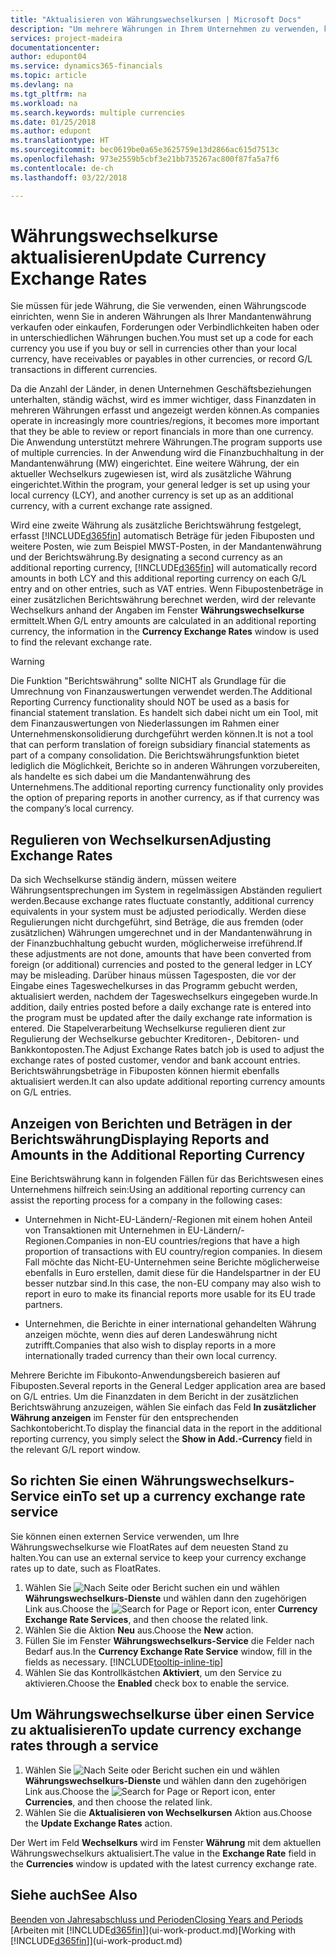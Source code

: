 ```yaml
---
title: "Aktualisieren von Währungswechselkursen | Microsoft Docs"
description: "Um mehrere Währungen in Ihrem Unternehmen zu verwenden, können Sie einen Code für jede Währung einrichten und einen externen Wechselkursdienst, wie FloatRates verwenden."
services: project-madeira
documentationcenter: 
author: edupont04
ms.service: dynamics365-financials
ms.topic: article
ms.devlang: na
ms.tgt_pltfrm: na
ms.workload: na
ms.search.keywords: multiple currencies
ms.date: 01/25/2018
ms.author: edupont
ms.translationtype: HT
ms.sourcegitcommit: bec0619be0a65e3625759e13d2866ac615d7513c
ms.openlocfilehash: 973e2559b5cbf3e21bb735267ac800f87fa5a7f6
ms.contentlocale: de-ch
ms.lasthandoff: 03/22/2018

---
```

# <a name="update-currency-exchange-rates"></a><span data-ttu-id="494e8-103">Währungswechselkurse aktualisieren</span><span class="sxs-lookup"><span data-stu-id="494e8-103">Update Currency Exchange Rates</span></span>
<span data-ttu-id="494e8-104">Sie müssen für jede Währung, die Sie verwenden, einen Währungscode einrichten, wenn Sie in anderen Währungen als Ihrer Mandantenwährung verkaufen oder einkaufen, Forderungen oder Verbindlichkeiten haben oder in unterschiedlichen Währungen buchen.</span><span class="sxs-lookup"><span data-stu-id="494e8-104">You must set up a code for each currency you use if you buy or sell in currencies other than your local currency, have receivables or payables in other currencies, or record G/L transactions in different currencies.</span></span>  

<span data-ttu-id="494e8-105">Da die Anzahl der Länder, in denen Unternehmen Geschäftsbeziehungen unterhalten, ständig wächst, wird es immer wichtiger, dass Finanzdaten in mehreren Währungen erfasst und angezeigt werden können.</span><span class="sxs-lookup"><span data-stu-id="494e8-105">As companies operate in increasingly more countries/regions, it becomes more important that they be able to review or report financials in more than one currency.</span></span> <span data-ttu-id="494e8-106">Die Anwendung unterstützt mehrere Währungen.</span><span class="sxs-lookup"><span data-stu-id="494e8-106">The program supports use of multiple currencies.</span></span> <span data-ttu-id="494e8-107">In der Anwendung wird die Finanzbuchhaltung in der Mandantenwährung (MW) eingerichtet. Eine weitere Währung, der ein aktueller Wechselkurs zugewiesen ist, wird als zusätzliche Währung eingerichtet.</span><span class="sxs-lookup"><span data-stu-id="494e8-107">Within the program, your general ledger is set up using your local currency (LCY), and another currency is set up as an additional currency, with a current exchange rate assigned.</span></span>  

 <span data-ttu-id="494e8-108">Wird eine zweite Währung als zusätzliche Berichtswährung festgelegt, erfasst [!INCLUDE[d365fin](includes/d365fin_md.md)] automatisch Beträge für jeden Fibuposten und weitere Posten, wie zum Beispiel MWST-Posten, in der Mandantenwährung und der Berichtswährung.</span><span class="sxs-lookup"><span data-stu-id="494e8-108">By designating a second currency as an additional reporting currency, [!INCLUDE[d365fin](includes/d365fin_md.md)] will automatically record amounts in both LCY and this additional reporting currency on each G/L entry and on other entries, such as VAT entries.</span></span> <span data-ttu-id="494e8-109">Wenn Fibupostenbeträge in einer zusätzlichen Berichtswährung berechnet werden, wird der relevante Wechselkurs anhand der Angaben im Fenster **Währungswechselkurse** ermittelt.</span><span class="sxs-lookup"><span data-stu-id="494e8-109">When G/L entry amounts are calculated in an additional reporting currency, the information in the **Currency Exchange Rates** window is used to find the relevant exchange rate.</span></span>  

> [!WARNING]  
>  <span data-ttu-id="494e8-110">Die Funktion "Berichtswährung" sollte NICHT als Grundlage für die Umrechnung von Finanzauswertungen verwendet werden.</span><span class="sxs-lookup"><span data-stu-id="494e8-110">The Additional Reporting Currency functionality should NOT be used as a basis for financial statement translation.</span></span> <span data-ttu-id="494e8-111">Es handelt sich dabei nicht um ein Tool, mit dem Finanzauswertungen von Niederlassungen im Rahmen einer Unternehmenskonsolidierung durchgeführt werden können.</span><span class="sxs-lookup"><span data-stu-id="494e8-111">It is not a tool that can perform translation of foreign subsidiary financial statements as part of a company consolidation.</span></span> <span data-ttu-id="494e8-112">Die Berichtswährungsfunktion bietet lediglich die Möglichkeit, Berichte so in anderen Währungen vorzubereiten, als handelte es sich dabei um die Mandantenwährung des Unternehmens.</span><span class="sxs-lookup"><span data-stu-id="494e8-112">The additional reporting currency functionality only provides the option of preparing reports in another currency, as if that currency was the company’s local currency.</span></span>

## <a name="adjusting-exchange-rates"></a><span data-ttu-id="494e8-113">Regulieren von Wechselkursen</span><span class="sxs-lookup"><span data-stu-id="494e8-113">Adjusting Exchange Rates</span></span>  
<span data-ttu-id="494e8-114">Da sich Wechselkurse ständig ändern, müssen weitere Währungsentsprechungen im System in regelmässigen Abständen reguliert werden.</span><span class="sxs-lookup"><span data-stu-id="494e8-114">Because exchange rates fluctuate constantly, additional currency equivalents in your system must be adjusted periodically.</span></span> <span data-ttu-id="494e8-115">Werden diese Regulierungen nicht durchgeführt, sind Beträge, die aus fremden (oder zusätzlichen) Währungen umgerechnet und in der Mandantenwährung in der Finanzbuchhaltung gebucht wurden, möglicherweise irreführend.</span><span class="sxs-lookup"><span data-stu-id="494e8-115">If these adjustments are not done, amounts that have been converted from foreign (or additional) currencies and posted to the general ledger in LCY may be misleading.</span></span> <span data-ttu-id="494e8-116">Darüber hinaus müssen Tagesposten, die vor der Eingabe eines Tageswechelkurses in das Programm gebucht werden, aktualisiert werden, nachdem der Tageswechselkurs eingegeben wurde.</span><span class="sxs-lookup"><span data-stu-id="494e8-116">In addition, daily entries posted before a daily exchange rate is entered into the program must be updated after the daily exchange rate information is entered.</span></span> <span data-ttu-id="494e8-117">Die Stapelverarbeitung  Wechselkurse regulieren dient zur Regulierung der Wechselkurse gebuchter Kreditoren-, Debitoren- und Bankkontoposten.</span><span class="sxs-lookup"><span data-stu-id="494e8-117">The Adjust Exchange Rates batch job is used to adjust the exchange rates of posted customer, vendor and bank account entries.</span></span> <span data-ttu-id="494e8-118">Berichtswährungsbeträge in Fibuposten können hiermit ebenfalls aktualisiert werden.</span><span class="sxs-lookup"><span data-stu-id="494e8-118">It can also update additional reporting currency amounts on G/L entries.</span></span>  

## <a name="displaying-reports-and-amounts-in-the-additional-reporting-currency"></a><span data-ttu-id="494e8-119">Anzeigen von Berichten und Beträgen in der Berichtswährung</span><span class="sxs-lookup"><span data-stu-id="494e8-119">Displaying Reports and Amounts in the Additional Reporting Currency</span></span>  
<span data-ttu-id="494e8-120">Eine Berichtswährung kann in folgenden Fällen für das Berichtswesen eines Unternehmens hilfreich sein:</span><span class="sxs-lookup"><span data-stu-id="494e8-120">Using an additional reporting currency can assist the reporting process for a company in the following cases:</span></span>  

- <span data-ttu-id="494e8-121">Unternehmen in Nicht-EU-Ländern/-Regionen mit einem hohen Anteil von Transaktionen mit Unternehmen in EU-Ländern/-Regionen.</span><span class="sxs-lookup"><span data-stu-id="494e8-121">Companies in non-EU countries/regions that have a high proportion of transactions with EU country/region companies.</span></span> <span data-ttu-id="494e8-122">In diesem Fall möchte das Nicht-EU-Unternehmen seine Berichte möglicherweise ebenfalls in Euro erstellen, damit diese für die Handelspartner in der EU besser nutzbar sind.</span><span class="sxs-lookup"><span data-stu-id="494e8-122">In this case, the non-EU company may also wish to report in euro to make its financial reports more usable for its EU trade partners.</span></span>  

- <span data-ttu-id="494e8-123">Unternehmen, die Berichte in einer international gehandelten Währung anzeigen möchte, wenn dies auf deren Landeswährung nicht zutrifft.</span><span class="sxs-lookup"><span data-stu-id="494e8-123">Companies that also wish to display reports in a more internationally traded currency than their own local currency.</span></span>  

<span data-ttu-id="494e8-124">Mehrere Berichte im Fibukonto-Anwendungsbereich basieren auf Fibuposten.</span><span class="sxs-lookup"><span data-stu-id="494e8-124">Several reports in the General Ledger application area are based on G/L entries.</span></span> <span data-ttu-id="494e8-125">Um die Finanzdaten in dem Bericht in der zusätzlichen Berichtswährung anzuzeigen, wählen Sie einfach das Feld **In zusätzlicher Währung anzeigen** im Fenster für den entsprechenden Sachkontobericht.</span><span class="sxs-lookup"><span data-stu-id="494e8-125">To display the financial data in the report in the additional reporting currency, you simply select the **Show in Add.-Currency** field in the relevant G/L report window.</span></span>  

## <a name="to-set-up-a-currency-exchange-rate-service"></a><span data-ttu-id="494e8-126">So richten Sie einen Währungswechselkurs-Service ein</span><span class="sxs-lookup"><span data-stu-id="494e8-126">To set up a currency exchange rate service</span></span>
<span data-ttu-id="494e8-127">Sie können einen externen Service verwenden, um Ihre Währungswechselkurse wie FloatRates auf dem neuesten Stand zu halten.</span><span class="sxs-lookup"><span data-stu-id="494e8-127">You can use an external service to keep your currency exchange rates up to date, such as FloatRates.</span></span>

1. <span data-ttu-id="494e8-128">Wählen Sie ![Nach Seite oder Bericht suchen](media/ui-search/search_small.png "Nach Seite oder Bericht suchen") ein und wählen **Währungswechselkurs-Dienste** und wählen dann den zugehörigen Link aus.</span><span class="sxs-lookup"><span data-stu-id="494e8-128">Choose the ![Search for Page or Report](media/ui-search/search_small.png "Search for Page or Report icon") icon, enter **Currency Exchange Rate Services**, and then choose the related link.</span></span>
2. <span data-ttu-id="494e8-129">Wählen Sie die Aktion **Neu** aus.</span><span class="sxs-lookup"><span data-stu-id="494e8-129">Choose the **New** action.</span></span>
3. <span data-ttu-id="494e8-130">Füllen Sie im Fenster **Währungswechselkurs-Service** die Felder nach Bedarf aus.</span><span class="sxs-lookup"><span data-stu-id="494e8-130">In the **Currency Exchange Rate Service** window, fill in the fields as necessary.</span></span> [!INCLUDE[tooltip-inline-tip](includes/tooltip-inline-tip_md.md)]
4. <span data-ttu-id="494e8-131">Wählen Sie das Kontrollkästchen **Aktiviert**, um den Service zu aktivieren.</span><span class="sxs-lookup"><span data-stu-id="494e8-131">Choose the **Enabled** check box to enable the service.</span></span>

## <a name="to-update-currency-exchange-rates-through-a-service"></a><span data-ttu-id="494e8-132">Um Währungswechselkurse über einen Service zu aktualisieren</span><span class="sxs-lookup"><span data-stu-id="494e8-132">To update currency exchange rates through a service</span></span>
1. <span data-ttu-id="494e8-133">Wählen Sie ![Nach Seite oder Bericht suchen](media/ui-search/search_small.png "Nach Seite oder Bericht suchen") ein und wählen **Währungswechselkurs-Dienste** und wählen dann den zugehörigen Link aus.</span><span class="sxs-lookup"><span data-stu-id="494e8-133">Choose the ![Search for Page or Report](media/ui-search/search_small.png "Search for Page or Report icon") icon, enter **Currencies**, and then choose the related link.</span></span>
2. <span data-ttu-id="494e8-134">Wählen Sie die **Aktualisieren von Wechselkursen** Aktion aus.</span><span class="sxs-lookup"><span data-stu-id="494e8-134">Choose the **Update Exchange Rates** action.</span></span>

<span data-ttu-id="494e8-135">Der Wert im Feld **Wechselkurs** wird im Fenster **Währung** mit dem aktuellen Währungswechselkurs aktualisiert.</span><span class="sxs-lookup"><span data-stu-id="494e8-135">The value in the **Exchange Rate** field in the **Currencies** window is updated with the latest currency exchange rate.</span></span>

## <a name="see-also"></a><span data-ttu-id="494e8-136">Siehe auch</span><span class="sxs-lookup"><span data-stu-id="494e8-136">See Also</span></span>
[<span data-ttu-id="494e8-137">Beenden von Jahresabschluss und Perioden</span><span class="sxs-lookup"><span data-stu-id="494e8-137">Closing Years and Periods</span></span>](year-close-years-periods.md)  
<span data-ttu-id="494e8-138">[Arbeiten mit [!INCLUDE[d365fin](includes/d365fin_md.md)]](ui-work-product.md)</span><span class="sxs-lookup"><span data-stu-id="494e8-138">[Working with [!INCLUDE[d365fin](includes/d365fin_md.md)]](ui-work-product.md)</span></span>

